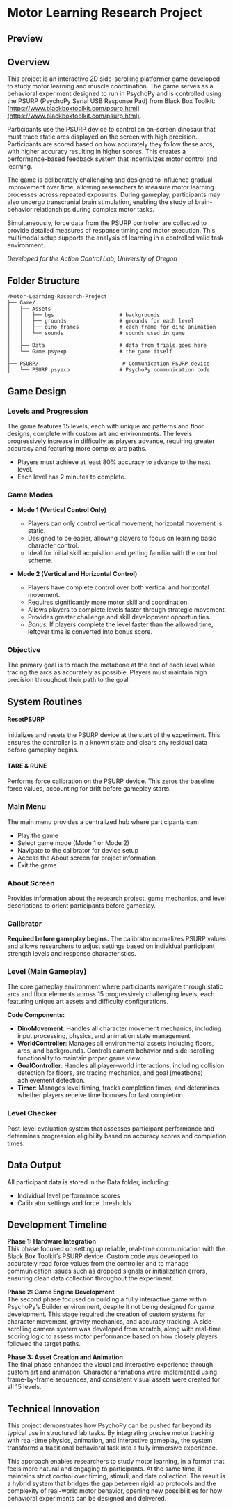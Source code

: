 # Motor Learning Research Project

## Preview

## Overview

This project is an interactive 2D side-scrolling platformer game developed to study motor learning and muscle coordination. The game serves as a behavioral experiment designed to run in PsychoPy and is controlled using the PSURP (PsychoPy Serial USB Response Pad) from Black Box Toolkit: [https://www.blackboxtoolkit.com/psurp.html](https://www.blackboxtoolkit.com/psurp.html).

Participants use the PSURP device to control an on-screen dinosaur that must trace static arcs displayed on the screen with high precision. Participants are scored based on how accurately they follow these arcs, with higher accuracy resulting in higher scores. This creates a performance-based feedback system that incentivizes motor control and learning.

The game is deliberately challenging and designed to influence gradual improvement over time, allowing researchers to measure motor learning processes across repeated exposures. During gameplay, participants may also undergo transcranial brain stimulation, enabling the study of brain-behavior relationships during complex motor tasks.

Simultaneously, force data from the PSURP controller are collected to provide detailed measures of response timing and motor execution. This multimodal setup supports the analysis of learning in a controlled valid task environment.

*Developed for the Action Control Lab, University of Oregon*

## Folder Structure

```
/Motor-Learning-Research-Project
├── Game/
│   ├── Assets
│   │   ├── bgs                     # backgrounds
│   │   ├── grounds                 # grounds for each level
│   │   ├── dino_frames             # each frame for dino animation
│   │   └── sounds                  # sounds used in game
│   │
│   ├── Data                        # data from trials goes here
│   └── Game.psyexp                 # the game itself
│
├── PSURP/                           # Communication PSURP device
│   └── PSURP.psyexp                # PsychoPy communication code
```

## Game Design

### Levels and Progression

The game features 15 levels, each with unique arc patterns and floor designs, complete with custom art and environments. The levels progressively increase in difficulty as players advance, requiring greater accuracy and featuring more complex arc paths.

- Players must achieve at least 80% accuracy to advance to the next level.
- Each level has 2 minutes to complete.

### Game Modes

- **Mode 1 (Vertical Control Only)**  
  - Players can only control vertical movement; horizontal movement is static.  
  - Designed to be easier, allowing players to focus on learning basic character control.  
  - Ideal for initial skill acquisition and getting familiar with the control scheme.

- **Mode 2 (Vertical and Horizontal Control)**  
  - Players have complete control over both vertical and horizontal movement.  
  - Requires significantly more motor skill and coordination.  
  - Allows players to complete levels faster through strategic movement.  
  - Provides greater challenge and skill development opportunities.  
  - *Bonus:* If players complete the level faster than the allowed time, leftover time is converted into bonus score.

### Objective

The primary goal is to reach the metabone at the end of each level while tracing the arcs as accurately as possible. Players must maintain high precision throughout their path to the goal.  

## System Routines


#### ResetPSURP  
Initializes and resets the PSURP device at the start of the experiment. This ensures the controller is in a known state and clears any residual data before gameplay begins.

#### TARE & RUNE  
Performs force calibration on the PSURP device. This zeros the baseline force values, accounting for drift before gameplay starts.

### Main Menu

The main menu provides a centralized hub where participants can:
- Play the game
- Select game mode (Mode 1 or Mode 2)
- Navigate to the calibrator for device setup
- Access the About screen for project information
- Exit the game

### About Screen

Provides information about the research project, game mechanics, and level descriptions to orient participants before gameplay.

### Calibrator

**Required before gameplay begins.** The calibrator normalizes PSURP values and allows researchers to adjust settings based on individual participant strength levels and response characteristics.

### Level (Main Gameplay)

The core gameplay environment where participants navigate through static arcs and floor elements across 15 progressively challenging levels, each featuring unique art assets and difficulty configurations.

**Code Components:**

- **DinoMovement**: Handles all character movement mechanics, including input processing, physics, and animation state management.
- **WorldController**: Manages all environmental assets including floors, arcs, and backgrounds. Controls camera behavior and side-scrolling functionality to maintain proper game view.
- **GoalController**: Handles all player-world interactions, including collision detection for floors, arc tracing mechanics, and goal (meatbone) achievement detection.
- **Timer**: Manages level timing, tracks completion times, and determines whether players receive time bonuses for fast completion.

### Level Checker

Post-level evaluation system that assesses participant performance and determines progression eligibility based on accuracy scores and completion times.

## Data Output

All participant data is stored in the Data folder, including:
- Individual level performance scores
- Calibrator settings and force thresholds

## Development Timeline

**Phase 1: Hardware Integration**  
This phase focused on setting up reliable, real-time communication with the Black Box Toolkit’s PSURP device. Custom code was developed to accurately read force values from the controller and to manage communication issues such as dropped signals or initialization errors, ensuring clean data collection throughout the experiment.

**Phase 2: Game Engine Development**  
The second phase focused on building a fully interactive game within PsychoPy’s Builder environment, despite it not being designed for game development. This stage required the creation of custom systems for character movement, gravity mechanics, and accuracy tracking. A side-scrolling camera system was developed from scratch, along with real-time scoring logic to assess motor performance based on how closely players followed the target paths.

**Phase 3: Asset Creation and Animation**  
The final phase enhanced the visual and interactive experience through custom art and animation. Character animations were implemented using frame-by-frame sequences, and consistent visual assets were created for all 15 levels.

## Technical Innovation

This project demonstrates how PsychoPy can be pushed far beyond its typical use in structured lab tasks. By integrating precise motor tracking with real-time physics, animation, and interactive gameplay, the system transforms a traditional behavioral task into a fully immersive experience.

This approach enables researchers to study motor learning, in a format that feels more natural and engaging to participants. At the same time, it maintains strict control over timing, stimuli, and data collection. The result is a hybrid system that bridges the gap between rigid lab protocols and the complexity of real-world motor behavior, opening new possibilities for how behavioral experiments can be designed and delivered.
